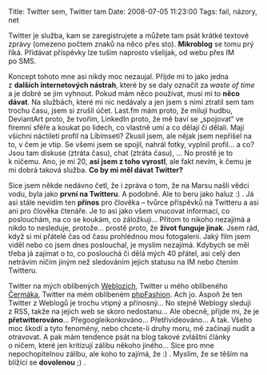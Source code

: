 Title: Twitter sem, Twitter tam
Date: 2008-07-05 11:23:00
Tags: fail, názory, net

Twitter je služba, kam se zaregistrujete a můžete tam psát krátké
textové zprávy (omezeno počtem znaků na něco přes sto).
**Mikroblog** se tomu prý říká. Přidávat příspěvky lze tuším
naprosto všelijak, od webu přes IM po SMS.

Koncept tohoto mne asi nikdy moc nezaujal. Přijde mi to jako jedna
z **dalších internetových nástrah**, které by se daly označit za
*waste of time* a je dobré se jim vyhnout. Pokud mám něco používat,
musí mi to **něco dávat**. Na službách, které mi nic nedávaly a jen
jsem s nimi ztratil sem tam trochu času, jsem si zrušil účet.
Last.fm mám proto, že miluji hudbu, DeviantArt proto, že tvořím,
LinkedIn proto, že mě baví se „spojovat“ ve firemní sféře a koukat
po lidech, co vlastně umí a co dělají či dělali. Mají všichni
náctiletí profil na Líbímseti? Zkusil jsem, ale nějak jsem nepřišel
na to, v čem je vtip. Se všemi jsem se spojil, nahrál fotky,
vyplnil profil… a co? Jsou tam diskuse (ztráta času), chat (ztráta
času), … No prostě je to k ničemu. Ano, je mi 20,
**asi jsem z toho vyrostl**, ale fakt nevím, k čemu je mi dobrá
taková služba. **Co by mi měl dávat Twitter?**

Sice jsem někde nedávno četl, že i zpráva o tom, že na Marsu našli
vědci vodu, byla jako **první na Twitteru**. A podobně. Ale to beru
jako haluz :) . Já asi stále nevidím ten **přínos** pro člověka –
tvůrce příspěvků na Twitteru a asi ani pro člověka čtenáře. Je to
asi jako všem vnucovat informaci, co poslouchám, na co se koukám,
co záložkuji… Přitom to nikoho nezajímá a nikdo to nesleduje,
protože… prostě proto, že **život funguje jinak**. Jsem rád, když
si mí přátelé čas od času prohlédnou mou fotogalerii. Jaký film
jsem viděl nebo co jsem dnes poslouchal, je myslím nezajímá.
Kdybych se měl třeba já zajímat o to, co poslouchá či dělá mých
40 přátel, asi celý den netrávím ničím jiným než sledováním jejich
statusu na IM nebo čtením Twitteru.

Twitter na mých oblíbených
[Weblozích](http://www.weblogy.cz/zdroje/twitter/), Twitter u mého
oblíbeného
[Čermáka](http://extra.cz/blog/2008/07/zamiloval-jsem-si-twitter.html),
Twitter na mém oblíbeném
[php](http://phpfashion.com/twitter-for-php)[Fashion](http://phpfashion.com/piste-na-twitter-z-adresniho-radku-prohlizece).
Ach jo. Aspoň že ten Twitter z Weblogů je trochu vtipný a přínosný…
No stejně Weblogy sleduji z RSS, takže na jejich web se skoro
nedostanu… Ale obecně, přijde mi, že je **přetwitterováno**…
Přegoogleikon­kováno… Přetřivideováno… A tak. Všeho moc škodí a
tyto fenomény, nebo chcete-li druhy moru, mě začínají nudit a
otravovat. A pak mám tendence psát na blog takové zvláštní články
o ničem, které jen kritizují zálibu někoho jiného… Sice pro mne
nepochopitelnou zálibu, ale koho to zajímá, že :) . Myslím, že se
těším na blížící se **dovolenou** ;) .